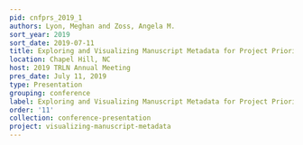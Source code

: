 ```yaml
---
pid: cnfprs_2019_1
authors: Lyon, Meghan and Zoss, Angela M.
sort_year: 2019
sort_date: 2019-07-11
title: Exploring and Visualizing Manuscript Metadata for Project Prioritization
location: Chapel Hill, NC
host: 2019 TRLN Annual Meeting
pres_date: July 11, 2019
type: Presentation
grouping: conference
label: Exploring and Visualizing Manuscript Metadata for Project Prioritization
order: '11'
collection: conference-presentation
project: visualizing-manuscript-metadata
---
```

